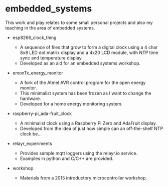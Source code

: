 # embedded_systems

This work and play relates to some small personal projects and also my teaching in the area of embedded systems.

* esp8266_clock_thing
  - A sequence of files that grow to form a digital clock using a 4 char 8x8 LED dot matrix display and a 4x20 LCD module, with NTP time sync and temperature display.
  - Developed as an aid for an embedded systems workshop.

* emonTx_energy_monitor
  - A fork of the Atmel AVR control program for the open energy monitor.
  - This minimalist system has been frozen as I want to change the hardware.
  - Developed for a home energy monitoring system.

* raspberry-pi_ada-fruit_clock
  - A minimalist clock using a Raspberry Pi Zero and AdaFruit display.
  - Developed from the idea of just how simple can an off-the-shelf NTP clock be...

* relayr_experiments
  - Provides sample mqtt loggers using the relayr.io service.
  - Examples in python and C/C++ are provided.

* workshop
  - Materials from a 2015 introductory microcontroller workshop.
